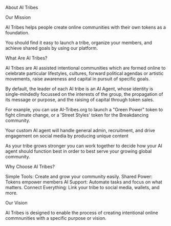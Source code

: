 About AI Tribes

Our Mission

AI Tribes helps people create online communities with their own tokens as a foundation. 

You should find it easy to launch a tribe, organize your members, and achieve shared goals by using our platform. 

What Are AI Tribes?

AI Tribes are AI assisted intentional communities which are formed online to celebrate particular lifestyles, cultures, forward political agendas or artistic movements, raise awareness and capital in pursuit of specific goals. 

By default, the leader of each AI tribe is an AI Agent, whose identity is single-mindedly focussed on the interests of the group, the propagation of its message or purpose, and the raising of capital through token sales. 

For exanple, you can use AI-Tribes.org to launch a "Green Power" token to fight climate change, or a 'Street Styles' token for the Breakdancing community. 

Your custom AI agent will handle general admin, recruitment, and drive engagement on social media by producing unique content 

As your tribe grows stronger you can work together to decide how your AI agent should function best in order to best serve your growing global community. 


Why Choose AI Tribes?

Simple Tools: Create and grow your community easily.
Shared Power: Tokens empower members 
AI Support: Automate tasks and focus on what matters.
Connect Everything: Link your tribe to social media, wallets, and more.

Our Vision

AI Tribes is designed to enable the process of creating intentional online commnunities with a specific purpose or vision. 

